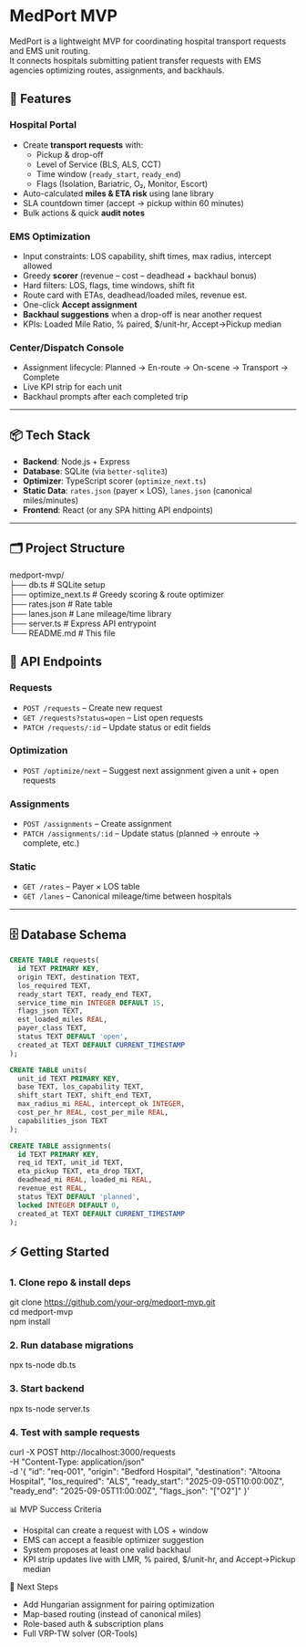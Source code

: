 # MedPort MVP

MedPort is a lightweight MVP for coordinating hospital transport requests and EMS unit routing.  
It connects hospitals submitting patient transfer requests with EMS agencies optimizing routes, assignments, and backhauls.

## 🚀 Features

### Hospital Portal

- Create **transport requests** with:
    - Pickup & drop-off
    - Level of Service (BLS, ALS, CCT)
    - Time window (`ready_start`, `ready_end`)
    - Flags (Isolation, Bariatric, O₂, Monitor, Escort)
- Auto-calculated **miles & ETA risk** using lane library
- SLA countdown timer (accept → pickup within 60 minutes)
- Bulk actions & quick **audit notes**

### EMS Optimization

- Input constraints: LOS capability, shift times, max radius, intercept allowed
- Greedy **scorer** (revenue – cost – deadhead + backhaul bonus)
- Hard filters: LOS, flags, time windows, shift fit
- Route card with ETAs, deadhead/loaded miles, revenue est.
- One-click **Accept assignment**
- **Backhaul suggestions** when a drop-off is near another request
- KPIs: Loaded Mile Ratio, % paired, \$/unit-hr, Accept→Pickup median

### Center/Dispatch Console

- Assignment lifecycle: Planned → En-route → On-scene → Transport → Complete
- Live KPI strip for each unit
- Backhaul prompts after each completed trip

* * *

## 📦 Tech Stack

- **Backend**: Node.js + Express
- **Database**: SQLite (via `better-sqlite3`)
- **Optimizer**: TypeScript scorer (`optimize_next.ts`)
- **Static Data**: `rates.json` (payer × LOS), `lanes.json` (canonical miles/minutes)
- **Frontend**: React (or any SPA hitting API endpoints)

* * *

## 🗂️ Project Structure

medport-mvp/  
├── db.ts # SQLite setup  
├── optimize_next.ts # Greedy scoring & route optimizer  
├── rates.json # Rate table  
├── lanes.json # Lane mileage/time library  
├── server.ts # Express API entrypoint  
└── README.md # This file

## 🔑 API Endpoints

### Requests

- `POST /requests` – Create new request
- `GET /requests?status=open` – List open requests
- `PATCH /requests/:id` – Update status or edit fields

### Optimization

- `POST /optimize/next` – Suggest next assignment given a unit + open requests

### Assignments

- `POST /assignments` – Create assignment
- `PATCH /assignments/:id` – Update status (planned → enroute → complete, etc.)

### Static

- `GET /rates` – Payer × LOS table
- `GET /lanes` – Canonical mileage/time between hospitals

* * *

## 🗄️ Database Schema

```sql
CREATE TABLE requests(
  id TEXT PRIMARY KEY,
  origin TEXT, destination TEXT,
  los_required TEXT,
  ready_start TEXT, ready_end TEXT,
  service_time_min INTEGER DEFAULT 15,
  flags_json TEXT,
  est_loaded_miles REAL,
  payer_class TEXT,
  status TEXT DEFAULT 'open',
  created_at TEXT DEFAULT CURRENT_TIMESTAMP
);

CREATE TABLE units(
  unit_id TEXT PRIMARY KEY,
  base TEXT, los_capability TEXT,
  shift_start TEXT, shift_end TEXT,
  max_radius_mi REAL, intercept_ok INTEGER,
  cost_per_hr REAL, cost_per_mile REAL,
  capabilities_json TEXT
);

CREATE TABLE assignments(
  id TEXT PRIMARY KEY,
  req_id TEXT, unit_id TEXT,
  eta_pickup TEXT, eta_drop TEXT,
  deadhead_mi REAL, loaded_mi REAL,
  revenue_est REAL,
  status TEXT DEFAULT 'planned',
  locked INTEGER DEFAULT 0,
  created_at TEXT DEFAULT CURRENT_TIMESTAMP
);
```

## ⚡ Getting Started

### 1. Clone repo & install deps

git clone https://github.com/your-org/medport-mvp.git  
cd medport-mvp  
npm install

### 2. Run database migrations
npx ts-node db.ts

### 3. Start backend
npx ts-node server.ts

### 4. Test with sample requests

curl -X POST http://localhost:3000/requests \
  -H "Content-Type: application/json" \
  -d '{
    "id": "req-001",
    "origin": "Bedford Hospital",
    "destination": "Altoona Hospital",
    "los_required": "ALS",
    "ready_start": "2025-09-05T10:00:00Z",
    "ready_end": "2025-09-05T11:00:00Z",
    "flags_json": "[\"O2\"]"
  }'

📊 MVP Success Criteria
- Hospital can create a request with LOS + window
- EMS can accept a feasible optimizer suggestion
- System proposes at least one valid backhaul
- KPI strip updates live with LMR, % paired, $/unit-hr, and Accept→Pickup median

🔮 Next Steps
- Add Hungarian assignment for pairing optimization
- Map-based routing (instead of canonical miles)
- Role-based auth & subscription plans
- Full VRP-TW solver (OR-Tools)